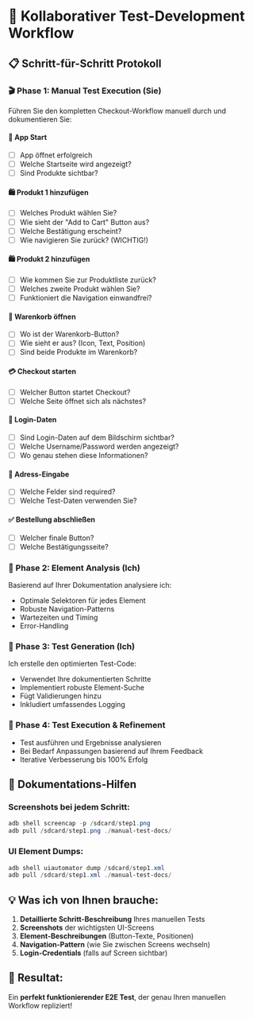 # 🤝 Kollaborativer Test-Development Workflow

## 📋 Schritt-für-Schritt Protokoll

### 🎬 Phase 1: Manual Test Execution (Sie)
Führen Sie den kompletten Checkout-Workflow manuell durch und dokumentieren Sie:

#### 📱 App Start
- [ ] App öffnet erfolgreich
- [ ] Welche Startseite wird angezeigt?
- [ ] Sind Produkte sichtbar?

#### 🛍️ Produkt 1 hinzufügen
- [ ] Welches Produkt wählen Sie?
- [ ] Wie sieht der "Add to Cart" Button aus?
- [ ] Welche Bestätigung erscheint?
- [ ] Wie navigieren Sie zurück? (WICHTIG!)

#### 🛍️ Produkt 2 hinzufügen  
- [ ] Wie kommen Sie zur Produktliste zurück?
- [ ] Welches zweite Produkt wählen Sie?
- [ ] Funktioniert die Navigation einwandfrei?

#### 🛒 Warenkorb öffnen
- [ ] Wo ist der Warenkorb-Button?
- [ ] Wie sieht er aus? (Icon, Text, Position)
- [ ] Sind beide Produkte im Warenkorb?

#### 💳 Checkout starten
- [ ] Welcher Button startet Checkout?
- [ ] Welche Seite öffnet sich als nächstes?

#### 🔐 Login-Daten
- [ ] Sind Login-Daten auf dem Bildschirm sichtbar?
- [ ] Welche Username/Password werden angezeigt?
- [ ] Wo genau stehen diese Informationen?

#### 📝 Adress-Eingabe
- [ ] Welche Felder sind required?
- [ ] Welche Test-Daten verwenden Sie?

#### ✅ Bestellung abschließen
- [ ] Welcher finale Button?
- [ ] Welche Bestätigungsseite?

### 🔧 Phase 2: Element Analysis (Ich)
Basierend auf Ihrer Dokumentation analysiere ich:
- Optimale Selektoren für jedes Element
- Robuste Navigation-Patterns
- Wartezeiten und Timing
- Error-Handling

### 📝 Phase 3: Test Generation (Ich)
Ich erstelle den optimierten Test-Code:
- Verwendet Ihre dokumentierten Schritte
- Implementiert robuste Element-Suche
- Fügt Validierungen hinzu
- Inkludiert umfassendes Logging

### 🚀 Phase 4: Test Execution & Refinement
- Test ausführen und Ergebnisse analysieren
- Bei Bedarf Anpassungen basierend auf Ihrem Feedback
- Iterative Verbesserung bis 100% Erfolg

## 📸 Dokumentations-Hilfen

### Screenshots bei jedem Schritt:
```powershell
adb shell screencap -p /sdcard/step1.png
adb pull /sdcard/step1.png ./manual-test-docs/
```

### UI Element Dumps:
```powershell
adb shell uiautomator dump /sdcard/step1.xml
adb pull /sdcard/step1.xml ./manual-test-docs/
```

## 💡 Was ich von Ihnen brauche:

1. **Detaillierte Schritt-Beschreibung** Ihres manuellen Tests
2. **Screenshots** der wichtigsten UI-Screens  
3. **Element-Beschreibungen** (Button-Texte, Positionen)
4. **Navigation-Pattern** (wie Sie zwischen Screens wechseln)
5. **Login-Credentials** (falls auf Screen sichtbar)

## 🎯 Resultat:
Ein **perfekt funktionierender E2E Test**, der genau Ihren manuellen Workflow repliziert!